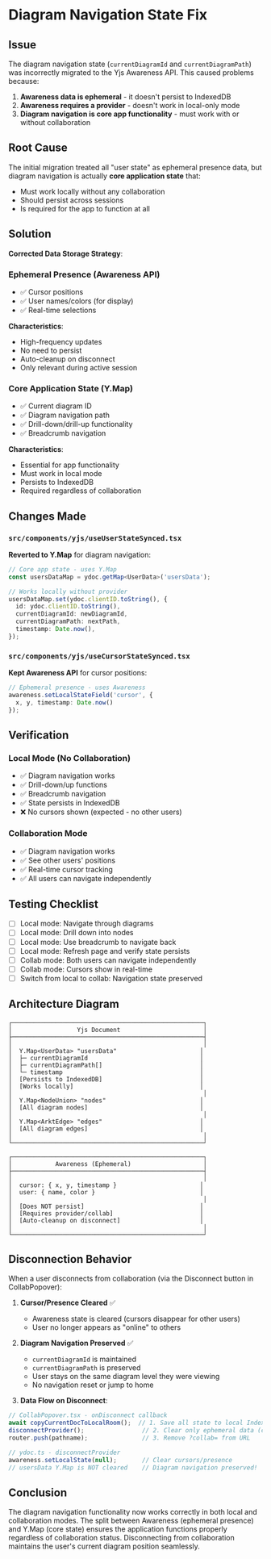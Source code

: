# Diagram Navigation State Fix

## Issue
The diagram navigation state (`currentDiagramId` and `currentDiagramPath`) was incorrectly migrated to the Yjs Awareness API. This caused problems because:

1. **Awareness data is ephemeral** - it doesn't persist to IndexedDB
2. **Awareness requires a provider** - doesn't work in local-only mode
3. **Diagram navigation is core app functionality** - must work with or without collaboration

## Root Cause
The initial migration treated all "user state" as ephemeral presence data, but diagram navigation is actually **core application state** that:
- Must work locally without any collaboration
- Should persist across sessions
- Is required for the app to function at all

## Solution
**Corrected Data Storage Strategy**:

### Ephemeral Presence (Awareness API)
- ✅ Cursor positions
- ✅ User names/colors (for display)
- ✅ Real-time selections

**Characteristics**:
- High-frequency updates
- No need to persist
- Auto-cleanup on disconnect
- Only relevant during active session

### Core Application State (Y.Map)
- ✅ Current diagram ID
- ✅ Diagram navigation path
- ✅ Drill-down/drill-up functionality
- ✅ Breadcrumb navigation

**Characteristics**:
- Essential for app functionality
- Must work in local mode
- Persists to IndexedDB
- Required regardless of collaboration

## Changes Made

### `src/components/yjs/useUserStateSynced.tsx`
**Reverted to Y.Map** for diagram navigation:
```typescript
// Core app state - uses Y.Map
const usersDataMap = ydoc.getMap<UserData>('usersData');

// Works locally without provider
usersDataMap.set(ydoc.clientID.toString(), {
  id: ydoc.clientID.toString(),
  currentDiagramId: newDiagramId,
  currentDiagramPath: nextPath,
  timestamp: Date.now(),
});
```

### `src/components/yjs/useCursorStateSynced.tsx`  
**Kept Awareness API** for cursor positions:
```typescript
// Ephemeral presence - uses Awareness
awareness.setLocalStateField('cursor', {
  x, y, timestamp: Date.now()
});
```

## Verification

### Local Mode (No Collaboration)
- ✅ Diagram navigation works
- ✅ Drill-down/up functions
- ✅ Breadcrumb navigation
- ✅ State persists in IndexedDB
- ❌ No cursors shown (expected - no other users)

### Collaboration Mode
- ✅ Diagram navigation works
- ✅ See other users' positions
- ✅ Real-time cursor tracking
- ✅ All users can navigate independently

## Testing Checklist
- [ ] Local mode: Navigate through diagrams
- [ ] Local mode: Drill down into nodes
- [ ] Local mode: Use breadcrumb to navigate back
- [ ] Local mode: Refresh page and verify state persists
- [ ] Collab mode: Both users can navigate independently
- [ ] Collab mode: Cursors show in real-time
- [ ] Switch from local to collab: Navigation state preserved

## Architecture Diagram

```
┌─────────────────────────────────────────────────────┐
│                  Yjs Document                       │
├─────────────────────────────────────────────────────┤
│                                                     │
│  Y.Map<UserData> "usersData"                       │
│  ├─ currentDiagramId                               │
│  ├─ currentDiagramPath[]                           │
│  └─ timestamp                                      │
│  [Persists to IndexedDB]                           │
│  [Works locally]                                   │
│                                                     │
│  Y.Map<NodeUnion> "nodes"                          │
│  [All diagram nodes]                               │
│                                                     │
│  Y.Map<ArktEdge> "edges"                           │
│  [All diagram edges]                               │
│                                                     │
└─────────────────────────────────────────────────────┘

┌─────────────────────────────────────────────────────┐
│            Awareness (Ephemeral)                    │
├─────────────────────────────────────────────────────┤
│                                                     │
│  cursor: { x, y, timestamp }                       │
│  user: { name, color }                             │
│                                                     │
│  [Does NOT persist]                                │
│  [Requires provider/collab]                        │
│  [Auto-cleanup on disconnect]                      │
│                                                     │
└─────────────────────────────────────────────────────┘
```

## Disconnection Behavior

When a user disconnects from collaboration (via the Disconnect button in CollabPopover):

1. **Cursor/Presence Cleared** ✅
   - Awareness state is cleared (cursors disappear for other users)
   - User no longer appears as "online" to others

2. **Diagram Navigation Preserved** ✅
   - `currentDiagramId` is maintained
   - `currentDiagramPath` is preserved
   - User stays on the same diagram level they were viewing
   - No navigation reset or jump to home

3. **Data Flow on Disconnect**:
```typescript
// CollabPopover.tsx - onDisconnect callback
await copyCurrentDocToLocalRoom();  // 1. Save all state to local IndexedDB
disconnectProvider();                // 2. Clear only ephemeral data (cursors)
router.push(pathname);               // 3. Remove ?collab= from URL

// ydoc.ts - disconnectProvider
awareness.setLocalState(null);       // Clear cursors/presence
// usersData Y.Map is NOT cleared    // Diagram navigation preserved!
```

## Conclusion
The diagram navigation functionality now works correctly in both local and collaboration modes. The split between Awareness (ephemeral presence) and Y.Map (core state) ensures the application functions properly regardless of collaboration status. Disconnecting from collaboration maintains the user's current diagram position seamlessly.

